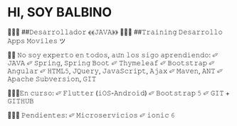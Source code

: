 # HI, SOY BALBINO

👨🏻‍💻 ##𝙳𝚎𝚜𝚊𝚛𝚛𝚘𝚕𝚕𝚊𝚍𝚘𝚛 ⟪⟪𝙹𝙰𝚅𝙰⟫⟫ 
✌🏻🤓 ##𝚃𝚛𝚊𝚒𝚗𝚒𝚗𝚐 𝙳𝚎𝚜𝚊𝚛𝚛𝚘𝚕𝚕𝚘 𝙰𝚙𝚙𝚜 𝙼𝚘𝚟𝚒𝚕𝚎𝚜 ツ

👨‍🏫 𝙽𝚘 𝚜𝚘𝚢 𝚎𝚡𝚙𝚎𝚛𝚝𝚘 𝚎𝚗 𝚝𝚘𝚍𝚘𝚜, 𝚊𝚞́𝚗 𝚕𝚘𝚜 𝚜𝚒𝚐𝚘 𝚊𝚙𝚛𝚎𝚗𝚍𝚒𝚎𝚗𝚍𝚘: 
✐ 𝙹𝙰𝚅𝙰 
✐ 𝚂𝚙𝚛𝚒𝚗𝚐, 𝚂𝚙𝚛𝚒𝚗𝚐 𝙱𝚘𝚘𝚝 
✐ 𝚃𝚑𝚢𝚖𝚎𝚕𝚎𝚊𝚏 
✐ 𝙱𝚘𝚘𝚝𝚜𝚝𝚛𝚊𝚙 
✐ 𝙰𝚗𝚐𝚞𝚕𝚊𝚛 
✐ 𝙷𝚃𝙼𝙻𝟻, 𝙹𝚀𝚞𝚎𝚛𝚢, 𝙹𝚊𝚟𝚊𝚂𝚌𝚛𝚒𝚙𝚝, 𝙰𝚓𝚊𝚡 
✐ 𝙼𝚊𝚟𝚎𝚗, 𝙰𝙽𝚃 
✐ 𝙰𝚙𝚊𝚌𝚑𝚎 𝚂𝚞𝚋𝚟𝚎𝚛𝚜𝚒𝚘𝚗, 𝙶𝙸𝚃 

💪🏻🤓𝙴𝚗 𝚌𝚞𝚛𝚜𝚘: 
✐ 𝙵𝚕𝚞𝚝𝚝𝚎𝚛 (𝚒𝙾𝚂-𝙰𝚗𝚍𝚛𝚘𝚒𝚍) 
✐ 𝙱𝚘𝚘𝚝𝚜𝚝𝚛𝚊𝚙 𝟻 
✐ 𝙶𝙸𝚃 + 𝙶𝙸𝚃𝙷𝚄𝙱 

✌🏻🤯 𝙿𝚎𝚗𝚍𝚒𝚎𝚗𝚝𝚎𝚜: 
✐ 𝙼𝚒𝚌𝚛𝚘𝚜𝚎𝚛𝚟𝚒𝚌𝚒𝚘𝚜 
✐ 𝚒𝚘𝚗𝚒𝚌 𝟼 
